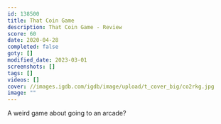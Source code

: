 ```yaml
---
id: 138500
title: That Coin Game
description: That Coin Game - Review
score: 60
date: 2020-04-28
completed: false
goty: []
modified_date: 2023-03-01
screenshots: []
tags: []
videos: []
cover: //images.igdb.com/igdb/image/upload/t_cover_big/co2rkg.jpg
image: ""
---
```

A weird game about going to an arcade?